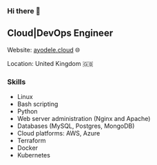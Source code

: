 ### Hi there 👋
## Cloud|DevOps Engineer

Website: [ayodele.cloud](https://www.ayodele.cloud) 🌐

Location: United Kingdom :uk:

### Skills

- Linux
- Bash scripting
- Python
- Web server administration (Nginx and Apache)
- Databases (MySQL, Postgres, MongoDB)
- Cloud platforms: AWS, Azure
- Terraform
- Docker
- Kubernetes

<!--
**ayodele-ademeso/ayodele-ademeso** is a ✨ _special_ ✨ repository because its `README.md` (this file) appears on your GitHub profile.

Here are some ideas to get you started:

- 🔭 I’m currently working on ...
- 🌱 I’m currently learning ...
- 👯 I’m looking to collaborate on ...
- 🤔 I’m looking for help with ...
- 💬 Ask me about ...
- 📫 How to reach me: ...
- 😄 Pronouns: ...
- ⚡ Fun fact: ...
-->
